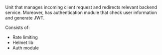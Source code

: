 Unit that manages incoming client request and redirects relevant backend service. Moreover, has authentication module that check user information and generate JWT.  

Consists of:
- Rate limiting
- Helmet lib
- Auth module
